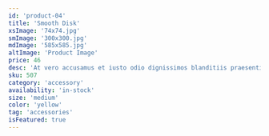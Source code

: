 ```yaml
---
id: 'product-04'
title: 'Smooth Disk'
xsImage: '74x74.jpg'
smImage: '300x300.jpg'
mdImage: '585x585.jpg'
altImage: 'Product Image'
price: 46
desc: 'At vero accusamus et iusto odio dignissimos blanditiis praesentiums dolores molest.'
sku: 507
category: 'accessory'
availability: 'in-stock'
size: 'medium'
color: 'yellow'
tag: 'accessories'
isFeatured: true
---
```

